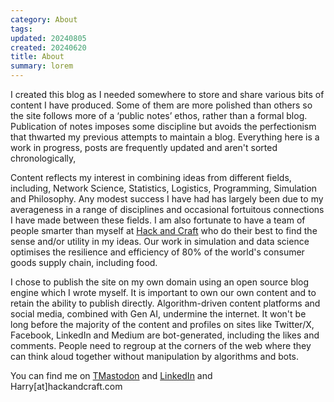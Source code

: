 ```yaml
---
category: About
tags:
updated: 20240805
created: 20240620
title: About
summary: lorem
---
```


I created this blog as I needed somewhere to store and share various bits of content I have produced. Some of them are more polished than others so the site follows more of a ‘public notes’ ethos, rather than a formal blog.  Publication of notes imposes some discipline but avoids the perfectionism that thwarted my previous attempts to maintain a blog. Everything here is a work in progress, posts are frequently updated and aren't sorted chronologically,  

Content reflects my interest in combining ideas from different fields, including, Network Science, Statistics, Logistics, Programming, Simulation and Philosophy. Any modest success I have had has largely been due to my averageness in a range of disciplines and occasional fortuitous connections I have made between these fields.  I am also fortunate to have a team of people smarter than myself at [Hack and Craft](https://hackandcraft.com/) who do their best to find the sense and/or utility in my ideas. Our work in simulation and data science optimises the resilience and efficiency of 80% of the world's consumer goods supply chain, including food. 

I chose to publish the site on my own domain using an open source blog engine which I wrote myself. It is important to own our own content and to retain the ability to publish directly. Algorithm-driven content platforms and social media, combined with Gen AI, undermine the internet. It won't be long before the majority of the content and profiles on sites like Twitter/X, Facebook, LinkedIn and Medium are bot-generated, including the likes and comments. People need to regroup at the corners of the web where they can think aloud together without manipulation by algorithms and bots.

You can find me on [TMastodon](https://defcon.social/@HarryMcCarney) and [LinkedIn](https://www.linkedin.com/in/harry-mccarney-12003512/) and Harry[at]hackandcraft.com
